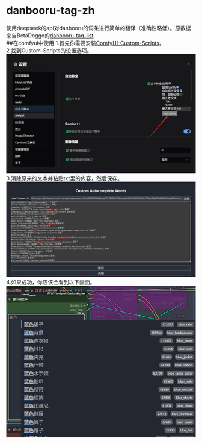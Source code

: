 # danbooru-tag-zh
使用deepseek的api对danbooru的词条进行简单的翻译（准确性略低）。原数据来自BetaDoggo的[danbooru-tag-list](https://github.com/BetaDoggo/danbooru-tag-list)<br>
##在comfyui中使用
1.首先你需要安装[ComfyUI-Custom-Scripts](https://github.com/pythongosssss/ComfyUI-Custom-Scripts)。<br>
2.找到Custom-Scripts的设置选项。
![2](./image/2.png)
3.清除原来的文本并粘贴txt里的内容，然后保存。
![3](./image/3.png)
4.如果成功，你应该会看到以下画面。
![1](./image/1.png)
